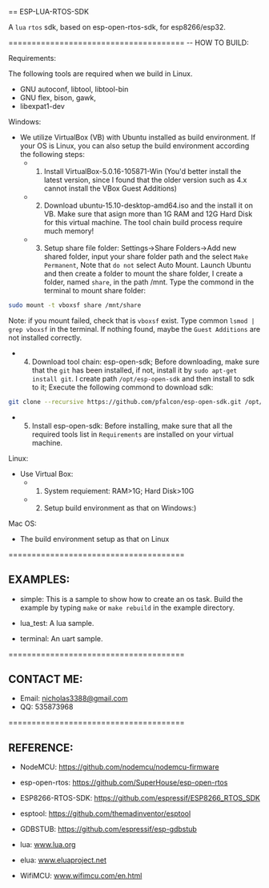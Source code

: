 == ESP-LUA-RTOS-SDK

A `lua` `rtos` sdk, based on esp-open-rtos-sdk, for esp8266/esp32.


======================================
-- HOW TO BUILD:

Requirements:

The following tools are required when we build in Linux.

* GNU autoconf, libtool, libtool-bin
* GNU flex, bison, gawk,
* libexpat1-dev


Windows:

* We utilize VirtualBox (VB) with Ubuntu installed as build environment. If your OS is Linux, you can also setup the build environment according the following steps:
  - 1. Install VirtualBox-5.0.16-105871-Win (You'd better install the latest version, since I found that the older version such as 4.x cannot install the VBox Guest Additions)
  - 2. Download ubuntu-15.10-desktop-amd64.iso and the install it on VB. Make sure that asign more than 1G RAM and 12G Hard Disk for this virtual machine. The tool chain build process require much memory!
  - 3. Setup share file folder: Settings->Share Folders->Add new shared folder, input your share folder path and the select `Make Permanent`, Note that `do not` select Auto Mount. Launch Ubuntu and then create a folder to mount the share folder, I create a folder, named `share`, in the path /mnt. Type the commond in the terminal to mount share folder:

```sh
sudo mount -t vboxsf share /mnt/share 
```

Note: if you mount failed, check that is `vboxsf` exist. Type common `lsmod | grep vboxsf` in the terminal. If nothing found, maybe the `Guest Additions` are not installed correctly.

  - 4. Download tool chain: esp-open-sdk; Before downloading, make sure that the `git` has been installed, if not, install it by `sudo apt-get install git`. I create path `/opt/esp-open-sdk` and then install to sdk to it; Execute the following commond to download sdk:
  
```sh
git clone --recursive https://github.com/pfalcon/esp-open-sdk.git /opt/esp-open-sdk
```
  
  - 5. Install esp-open-sdk: Before installing, make sure that all the required tools list in `Requirements` are installed on your virtual machine. 
  
  
Linux:

* Use Virtual Box:
  - 1. System requiement: RAM>1G; Hard Disk>10G
  - 2. Setup build environment as that on Windows:)

Mac OS:

* The build environment setup as that on Linux

======================================
## EXAMPLES:

* simple: This is a sample to show how to create an os task. Build the example by typing `make` or `make rebuild` in the example directory.

* lua_test: A lua sample. 

* terminal: An uart sample.

======================================
## CONTACT ME: 
  - Email: nicholas3388@gmail.com
  - QQ: 535873968

======================================
## REFERENCE:

* NodeMCU: https://github.com/nodemcu/nodemcu-firmware

* esp-open-rtos: https://github.com/SuperHouse/esp-open-rtos

* ESP8266-RTOS-SDK: https://github.com/espressif/ESP8266_RTOS_SDK

* esptool: https://github.com/themadinventor/esptool

* GDBSTUB: https://github.com/espressif/esp-gdbstub

* lua: www.lua.org

* elua: www.eluaproject.net

* WifiMCU: www.wifimcu.com/en.html
